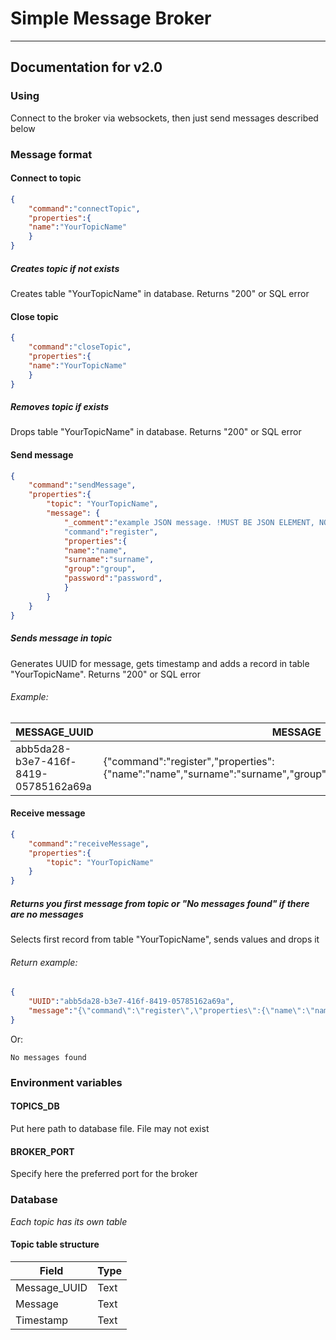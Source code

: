 # Simple Message Broker
---
## Documentation for v2.0

### Using
Connect to the broker via websockets, then just send messages described below

### Message format

#### Connect to topic
```JSON
{
    "command":"connectTopic",
    "properties":{
    "name":"YourTopicName"
    }
}
```
##### Creates topic if not exists
Creates table "YourTopicName" in database.
Returns "200" or SQL error
#### Close topic
```JSON
{
    "command":"closeTopic",
    "properties":{
    "name":"YourTopicName"
	}
}
```
##### Removes  topic if exists
Drops table "YourTopicName" in database.
Returns "200" or SQL error

#### Send message
```JSON
{
    "command":"sendMessage",
    "properties":{
        "topic": "YourTopicName",
        "message": { 
            "_comment":"example JSON message. !MUST BE JSON ELEMENT, NOT STRING!"
            "command":"register", 
            "properties":{
            "name":"name",
            "surname":"surname",
            "group":"group",
            "password":"password",
            }
        }
	}
}
```
##### Sends message in topic
Generates UUID for message, gets timestamp and adds a record in table "YourTopicName".
Returns "200" or SQL error
###### Example:

| MESSAGE_UUID                         | MESSAGE                                                                                                       | TIMESTAMP                      |
| ------------------------------------ | ------------------------------------------------------------------------------------------------------------- | ------------------------------ |
| abb5da28-b3e7-416f-8419-05785162a69a | {"command":"register","properties":{"name":"name","surname":"surname","group":"group","password":"password"}} | 2025-07-17T08:52:26.763629389Z |

#### Receive message
```JSON
{
    "command":"receiveMessage",
    "properties":{
	    "topic": "YourTopicName"
    }
}
```
##### Returns you first message from topic or "No messages found" if there are no messages
Selects first record from table "YourTopicName", sends values and drops it
###### Return example:
```JSON
{
	"UUID":"abb5da28-b3e7-416f-8419-05785162a69a",
	"message":"{\"command\":\"register\",\"properties\":{\"name\":\"name\",\"surname\":\"surname\",\"group\":\"group\",\"password\":\"password\"}}"
}
```
Or:
```
No messages found
```

### Environment variables
#### TOPICS_DB
Put here path to database file. File may not exist
#### BROKER_PORT
Specify here the preferred port for the broker


### Database

*Each topic has its own table*
#### Topic table structure

| Field        | Type |
| ------------ | ---- |
| Message_UUID | Text |
| Message      | Text |
| Timestamp    | Text |
